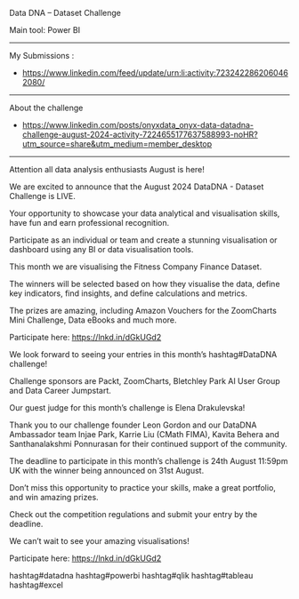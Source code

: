 Data DNA – Dataset Challenge

Main tool: Power BI

---------------------------------------------------
My Submissions : 
- https://www.linkedin.com/feed/update/urn:li:activity:7232422862060462080/
---------------------------------------------------
About the challenge
- https://www.linkedin.com/posts/onyxdata_onyx-data-datadna-challenge-august-2024-activity-7224655177637588993-noHR?utm_source=share&utm_medium=member_desktop
- -----------------------------------------------
Attention all data analysis enthusiasts August is here!

We are excited to announce that the August 2024 DataDNA - Dataset Challenge is LIVE.

Your opportunity to showcase your data analytical and visualisation skills, have fun and earn professional recognition.

Participate as an individual or team and create a stunning visualisation or dashboard using any BI or data visualisation tools.

This month we are visualising the Fitness Company Finance Dataset.

The winners will be selected based on how they visualise the data, define key indicators, find insights, and define calculations and metrics. 

The prizes are amazing, including Amazon Vouchers for the ZoomCharts Mini Challenge, Data eBooks and much more.

Participate here: https://lnkd.in/dGkUGd2

We look forward to seeing your entries in this month’s hashtag#DataDNA challenge!

Challenge sponsors are Packt, ZoomCharts, Bletchley Park AI User Group and Data Career Jumpstart.

Our guest judge for this month’s challenge is Elena Drakulevska!

Thank you to our challenge founder Leon Gordon and our DataDNA Ambassador team Injae Park, Karrie Liu (CMath FIMA), Kavita Behera and Santhanalakshmi Ponnurasan for their continued support of the community.

The deadline to participate in this month’s challenge is 24th August 11:59pm UK with the winner being announced on 31st August.

Don’t miss this opportunity to practice your skills, make a great portfolio, and win amazing prizes.

Check out the competition regulations and submit your entry by the deadline.

We can’t wait to see your amazing visualisations!

Participate here: https://lnkd.in/dGkUGd2

hashtag#datadna hashtag#powerbi hashtag#qlik hashtag#tableau hashtag#excel

